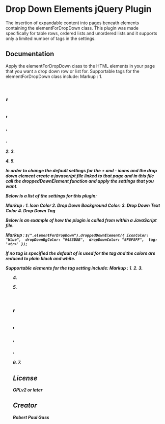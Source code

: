 # Drop Down Elements jQuery Plugin

The insertion of expandable content into pages beneath elements containing the elementForDropDown class. This plugin was made specifically for table rows, ordered lists and unordered lists and it supports only a limited number of tags in the settings. 

## Documentation

Apply the elementForDropDown class to the HTML elements in your page that you want a drop down row or list for. Supportable tags for the elementForDropDown class include:
Markup : 1. <h1>, <h2>, <h3>, <h4>, <h5>
		 2. <a>
		 3. <p>
		 4. <td>
		 5. <label>

In order to change the default settings for the + and - icons and the drop down element create a javascript file linked to that page and in this file call the droppedDownElement function and apply the settings that you want.

Below is a list of the settings for this plugin:

Markup : 1. Icon Color
		 2. Drop Down Background Color:
		 3. Drop Down Text Color
		 4. Drop Down Tag

Below is an example of how the plugin is called from within a JavaScript file.

Markup :  `$(".elementForDropDown").droppedDownElement({
			iconColor: "blue", 
			dropDownBgColor: "#483D8B", 
			dropDownColor: "#F8F8FF", 
			tag: '<tr>'
		  });`

If no tag is specified the default of <tr> is used for the tag and the colors are reduced to plain black and white. 

Supportable elements for the tag setting include:
Markup : 1. <tr>
		 2. <td>
		 3. <ul>
		 4. <p>
		 5. <h1>, <h2>, <h3>, <h4>, <h5>
		 6. <a>
		 7. <label>

## License
GPLv2 or later

## Creator
Robert Paul Gass